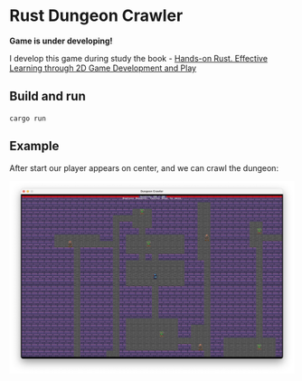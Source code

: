 # Rust Dungeon Crawler

**Game is under developing!**

I develop this game during study the book - [Hands-on Rust. Effective Learning through 2D Game Development and Play](https://www.google.md/url?sa=t&rct=j&q=&esrc=s&source=web&cd=&cad=rja&uact=8&ved=2ahUKEwie-PLTltP7AhUBposKHVAQC4kQFnoECBAQAQ&url=https%3A%2F%2Fpragprog.com%2Ftitles%2Fhwrust%2Fhands-on-rust%2F&usg=AOvVaw14WpHyWm3eRNNhvP2rP1Xd)

## Build and run
```shell
cargo run
```

## Example

After start our player appears on center, and we can crawl the dungeon:

![Game screenshot](resources/screenshots/headsupdisplay.png)
